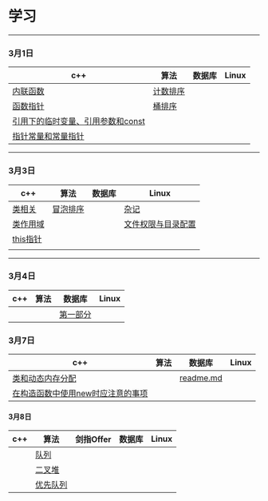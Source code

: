 # 学习
---
### 3月1日
| c++ |算法| 数据库 | Linux|
| --- |---| ---| --- |
|[内联函数](./3月1日/c++/内联函数/main.cpp)|[计数排序](./3月1日/算法/计数排序/README.md) |
|[函数指针](./3月1日/c++/函数指针/main.cpp)|[桶排序](./3月1日/算法/BucketSort/README.md) |
|[引用下的临时变量、引用参数和const](./3月1日/c++/引用下的临时变量、引用参数和const/README.md)|
|[指针常量和常量指针](./3月1日/c++/指针常量和常量指针/README.md)|

---
### 3月3日
| c++ |算法| 数据库 | Linux|
| --- |---| ---| --- |
|[类相关](./3月3日/c++/类.md)|[冒泡排序](./3月3日/算法/README.md)||[杂记](./3月3日/linux/杂记.md)|
|[类作用域](./3月3日/c++/类作用域.md)|||[文件权限与目录配置](./3月3日/linux/文件权限与目录配置.md)
|[this指针](./3月3日/c++/this指针.md)| 
||

---
### 3月4日
| c++ |算法| 数据库 | Linux|
| --- |---| ---| --- |
|||[第一部分](./3月4日/数据库/README.md)

### 3月7日
| c++ |算法| 数据库 | Linux|
| --- |---| ---| --- |
|[类和动态内存分配](./3月7日/c++/类和动态内存分配.md)||[readme.md](3月7日/数据库/README.md)
|[在构造函数中使用new时应注意的事项](./3月7日/c++/在构造函数中使用new时应注意的事项.md)|

#### 3月8日
| c++ |算法|剑指Offer| 数据库 | Linux| 
| --- |--- | --- | ---| --- |
||[队列](3月8日/算法/队列.md)|
||[二叉堆](3月8日/算法/二叉堆.md)|
||[优先队列](3月8日/算法/优先队列.md)